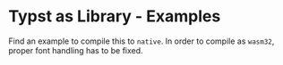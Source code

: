 # Typst as Library - Examples

Find an example to compile this to `native`.
In order to compile as `wasm32`, proper font handling has to be fixed.
